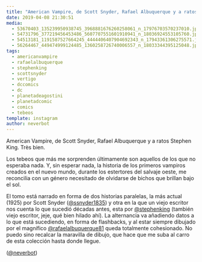 ```yaml
---
title: "American Vampire, de Scott Snyder, Rafael Albuquerque y a ratos Stephen King. Très bien"
date: 2019-04-08 21:30:51
media: 
  - 53670403_135239950938745_3968881676260258061_n_17976703570237010.jpg
  - 54731796_377219456453486_5607707551601910941_n_18036924553105760.jpg
  - 54513181_1191587527664245_4444406407904692343_n_17943361306275571.jpg
  - 56264467_449474999124485_1360258726740006557_n_18033344395125048.jpg
tags: 
  - americanvampire
  - rafaelalbuquerque
  - stephenking
  - scottsnyder
  - vertigo
  - dccomics
  - dc
  - planetadeagostini
  - planetadcomic
  - comics
  - tebeos
template: instagram
author: neverbot
---
```


American Vampire, de Scott Snyder, Rafael Albuquerque y a ratos Stephen King. Très bien.


Los tebeos que más me sorprenden últimamente son aquellos de los que no esperaba nada. Y, sin esperar nada, la historia de los primeros vampiros creados en el nuevo mundo, durante los estertores del salvaje oeste, me reconcilia con un género necesitado de olvidarse de bichos que brillan bajo el sol.


El tomo está narrado en forma de dos historias paralelas, la más actual (1925) por Scott Snyder ([@ssnyder1835](https://instagram.com/ssnyder1835)) y otra en la que un viejo escritor nos cuenta lo que sucedió décadas antes, esta por [@stephenking](https://instagram.com/stephenking) (también viejo escritor, jeje, qué bien hilado ahí). La alternancia va añadiendo datos a lo que está sucediendo, en forma de flashbacks, y al estar siempre dibujado por el magnífico [@rafaelalbuquerque81](https://instagram.com/rafaelalbuquerque81) queda totalmente cohesionado. No puedo sino recalcar la maravilla de dibujo, que hace que me suba al carro de esta colección hasta donde llegue.


([@neverbot](https://instagram.com/neverbot))
